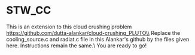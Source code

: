 # STW_CC

This is an extension to this cloud crushing problem https://github.com/dutta-alankar/cloud-crushing_PLUTO\\
Replace the cooling_source.c and radiat.c file in this Alankar's github by the files given here. Instructions remain the same.\\
You are ready to go!
